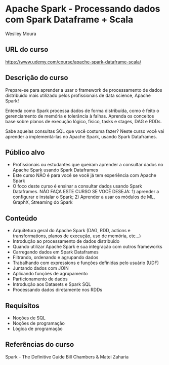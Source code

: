 # Apache Spark - Processando dados com Spark Dataframe + Scala
Weslley Moura

## URL do curso
https://www.udemy.com/course/apache-spark-dataframe-scala/

## Descrição do curso
Prepare-se para aprender a usar o framework de processamento de dados distribuído mais utilizado pelos profissionais de data science, Apache Spark!

Entenda como Spark processa dados de forma distribuída, como é feito o gerenciamento de memória e tolerância à falhas. Aprenda os conceitos base sobre planos de execução lógico, físico, tasks e stages, DAG e RDDs.

Sabe aquelas consultas SQL que você costuma fazer? Neste curso você vai aprender a implementá-las no Apache Spark, usando Spark Dataframes.

## Público alvo
- Profissionais ou estudantes que queiram aprender a consultar dados no Apache Spark usando Spark Dataframes
- Este curso NÃO é para você se você já tem experiência com Apache Spark
- O foco deste curso é ensinar a consultar dados usando Spark Dataframes. NÃO FAÇA ESTE CURSO SE VOCÊ DESEJA: 1) aprender a configurar e instalar o Spark; 2) Aprender a usar os módulos de ML, GraphX, Streaming do Spark

## Conteúdo
- Arquitetura geral do Apache Spark (DAG, RDD, actions e transformations, planos de execução, uso de memória, etc...)
- Introdução ao processamento de dados distribuído
- Quando utilizar Apache Spark e sua integração com outros frameworks
- Carregando dados em Spark Dataframes
- Filtrando, ordenando e agrupando dados
- Trabalhando com expressions e funções definidas pelo usuário (UDF)
- Juntando dados com JOIN
- Aplicando funções de agrupamento
- Particionamento de dados
- Introdução aos Datasets e Spark SQL
- Processando dados diretamente nos RDDs

## Requisitos
- Noções de SQL
- Noções de programação
- Lógica de programação

## Referências do curso
Spark - The Definitive Guide
Bill Chambers & Matei Zaharia
